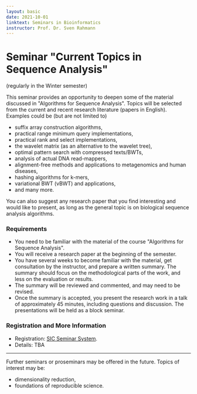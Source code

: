 ```yaml
---
layout: basic
date: 2021-10-01
linktext: Seminars in Bioinformatics
instructor: Prof. Dr. Sven Rahmann
---
```


# Seminar "Current Topics in Sequence Analysis"

(regularly in the Winter semester)

This seminar provides an opportunity to deepen some of the material discussed in "Algorithms for Sequence Analysis".
Topics will be selected from the current  and recent research literature (papers in English).
Examples could be (but are not limited to)

* suffix array construction algorithms,
* practical range minimum query implementations,
* practical rank and select implementations,
* the wavelet matrix (as an alternative to the wavelet tree),
* optimal pattern search with compressed texts/BWTs,
* analysis of actual DNA read-mappers,
* alignment-free methods and applications to metagenomics and human diseases,
* hashing algorithms for k-mers,
* variational BWT (vBWT) and applications,
* and many more.

You can also suggest any research paper that you find interesting and would like to present,
as long as the general topic is on biological sequence analysis algorithms.


### Requirements

- You need to be familiar with the material of the course "Algorithms for Sequence Analysis".
- You will receive a research paper at the beginning of the semester.
- You have several weeks to become familiar with the material, get consultation by the instructor, and prepare a written summary. The summary should focus on the methodological parts of the work, and less on the evaluation or results.
- The summary will be reviewed and commented, and may need to be revised.
- Once the summary is accepted, you present the research work in a talk of approximately 45 minutes, including questions and discussion. The presentations will be held as a block seminar.

### Registration and More Information

* Registration: [SIC Seminar System](https://seminars.cs.uni-saarland.de/).
* Details: TBA


----

Further seminars or proseminars may be offered in the future.
Topics of interest may be:

* dimensionality reduction,
* foundations of reproducible science.

